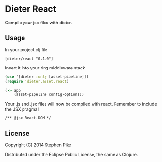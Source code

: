 # Dieter React

Compile your jsx files with dieter.

## Usage

In your project.clj file

    [dieter/react "0.1.0"]

Insert it into your ring middleware stack

```clojure
(use '[dieter :only [asset-pipeline]])
(require 'dieter.asset.react)

(-> app
    (asset-pipeline config-options))
```

Your .js and .jsx files will now be compiled with react. Remember to
include the JSX pragma!

    /** @jsx React.DOM */

## License

Copyright (C) 2014 Stephen Pike

Distributed under the Eclipse Public License, the same as Clojure.
